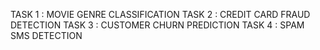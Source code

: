 TASK 1 : MOVIE GENRE CLASSIFICATION
TASK 2 : CREDIT CARD FRAUD DETECTION
TASK 3 : CUSTOMER CHURN PREDICTION 
TASK 4 : SPAM SMS DETECTION

